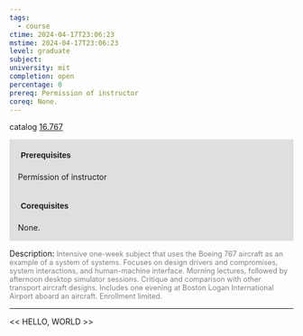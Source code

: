 ```yaml
---
tags:
  - course
ctime: 2024-04-17T23:06:23
mstime: 2024-04-17T23:06:23
level: graduate
subject: 
university: mit
completion: open
percentage: 0
prereq: Permission of instructor
coreq: None.
---
```


catalog [16.767](http://student.mit.edu/catalog/m16b.html#16.767)

<span style="display: block; padding: 15px; background-color: rgb(100, 100, 100, 0.2);"><font id="m_prereq1479_0" style="display: block; font-family: Arial, sans-serif; font-weight: bold; padding: 5px">Prerequisites</font><br><span id="prereq1479_0">Permission of instructor</span></span>
<span style="display: block; padding: 15px; background-color: rgb(100, 100, 100, 0.2);"><font id="m_coreq1479_0" style="display: block; font-family: Arial, sans-serif; font-weight: bold; padding: 5px">Corequisites</font><br><span id="coreq1479_0">None.</span></span>

<font style="">Description:</font>
<font style="color: grey; font-size: 0.8rem;">Intensive one-week subject that uses the Boeing 767 aircraft as an example of a system of systems. Focuses on design drivers and compromises, system interactions, and human-machine interface. Morning lectures, followed by afternoon desktop simulator sessions. Critique and comparison with other transport aircraft designs. Includes one evening at Boston Logan International Airport aboard an aircraft. Enrollment limited.</font>



---

<< HELLO, WORLD >>
